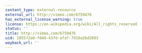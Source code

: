 ```yaml
---
content_type: external-resource
external_url: http://vimeo.com/6759476
has_external_license_warning: true
license: https://en.wikipedia.org/wiki/All_rights_reserved
status: ''
title: http://vimeo.com/6759476
uid: 185572a0-f049-437d-afaf-7d16a2bd2893
wayback_url: ''
---
```

